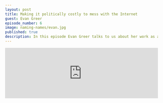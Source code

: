 ```yaml
---
layout: post
title: Making it politically costly to mess with the Internet
guest: Evan Greer
episode_number: 6
image: naming-names/evan.jpg
published: true
description: In this episode Evan Greer talks to us about her work as a musician, and as campaign director for Fight For The Future, the non-profit that organized the massive 2012 campaign against SOPA/PIPA. We talk about how Fight For The Future approaches issue campaigning, and why shifting cultural paradigms are more important than winning legal battles.
---
```


<iframe width="100%" height="166" scrolling="no" frameborder="no" src="https://w.soundcloud.com/player/?url=https%3A//api.soundcloud.com/tracks/246204487&amp;color=ff5500&amp;auto_play=false&amp;hide_related=false&amp;show_comments=true&amp;show_user=true&amp;show_reposts=false"></iframe>


